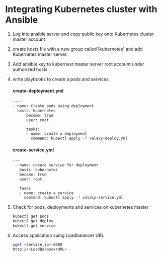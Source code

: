 # Integrating Kubernetes cluster with Ansible

1. Log into ansible server and copy public key onto Kubernetes cluster master account

1. create hosts file with a new group called [kubernetes] and add Kubernetes master server.

1. Add ansible key to kubernest master server root account under authorized hosts

1. write playbooks to create a pods and services

   #### create-deployment.yml
   ```sh
   ----
   - name: Create pods using deployment
     hosts: kubernetes
         become: true
         user: root

         tasks:
         - name: create a deployment
           command: kubectl apply -f valaxy-deploy.yml
    ```

   #### create-service.yml
   ```sh
   ---
    - name: create service for deployment
      hosts: kubernetes
      become: true
      user: root

      tasks
      - name: create a service
        command: kubectl apply -f valaxy-service.yml
   ```


1. Check for pods, deployments and services on kubernetes master
   ```sh
   kubectl get pods
   kubectl get deploy
   kubectl get service
   ```

1. Access application suing Loadbalancer URL
   ```sh
   wget <service_ip>:8080
   http://<LoadBalancerURL>
   ```
